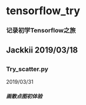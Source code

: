 # tensorflow_try
### 记录初学Tensorflow之旅
## Jackkii    2019/03/18
##
##
### Try_scatter.py
2019/03/31  
##### 画散点图初体验
##
###
